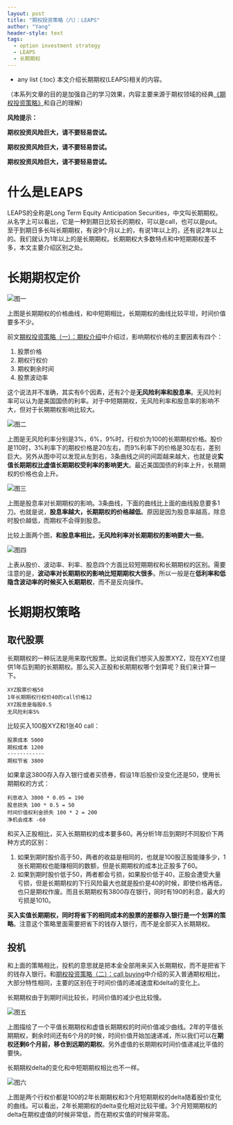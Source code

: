 ```yaml
---
layout: post
title: "期权投资策略（六）：LEAPS"
author: "Yang"
header-style: text
tags:
  - option investment strategy
  - LEAPS
  - 长期期权
---
```


- any list
{:toc}
本文介绍长期期权(LEAPS)相关的内容。

（本系列文章的目的是加强自己的学习效果，内容主要来源于期权领域的经典[《期权投资策略》](https://book.douban.com/subject/26345971/)和自己的理解）



**风险提示：**

**期权投资风险巨大，请不要轻易尝试。**

**期权投资风险巨大，请不要轻易尝试。**

**期权投资风险巨大，请不要轻易尝试。**



# 什么是LEAPS

LEAPS的全称是Long Term Equity Anticipation Securities，中文叫长期期权。从名字上可以看出，它是一种到期日比较长的期权，可以是call，也可以是put。至于到期日多长叫长期期权，有说9个月以上的，有说1年以上的，还有说2年以上的。我们就认为1年以上的是长期期权。长期期权大多数特点和中短期期权差不多，本文主要介绍区别之处。



# 长期期权定价

![图一](/img/in-post/2021-03-03-option-strategy-leaps/post-leaps1.png)

上图是长期期权的价格曲线，和中短期相比，长期期权的曲线比较平坦，时间价值要多不少。

前文[期权投资策略（一）：期权介绍](http://yang.observer/2021/02/13/option-strategy-introduction/)中介绍过，影响期权价格的主要因素有四个：

1. 股票价格
2. 期权行权价
3. 期权剩余时间
4. 股票波动率

这个说法并不准确，其实有6个因素，还有2个是**无风险利率和股息率**。无风险利率可以认为是美国国债的利率。对于中短期期权，无风险利率和股息率的影响不大，但对于长期期权影响比较大。

![图二](/img/in-post/2021-03-03-option-strategy-leaps/post-leaps2.png)

上图是无风险利率分别是3%，6%，9%时，行权价为100的长期期权价格。股价是110时，3%利率下的期权价格是20左右，而9%利率下的价格是30左右，差别巨大。另外从图中可以发现从左到右，3条曲线之间的间距越来越大，也就是说**实值长期期权比虚值长期期权受利率的影响更大**。最近美国国债的利率上升，长期期权的价格也会上升。

![图三](/img/in-post/2021-03-03-option-strategy-leaps/post-leaps3.png)

上图是股息率对长期期权的影响。3条曲线，下面的曲线比上面的曲线股息要多1刀。也就是说，**股息率越大，长期期权的价格越低**。原因是因为股息率越高，除息时股价越低，而期权不会得到股息。

比较上面两个图，**和股息率相比，无风险利率对长期期权的影响要大一些**。

![图四](/img/in-post/2021-03-03-option-strategy-leaps/post-leaps4.png)

上表从股价、波动率、利率、股息四个方面比较短期期权和长期期权的区别。需要注意的是，**波动率对长期期权的影响比短期期权大很多**。所以一般是在**低利率和低隐含波动率的时候买入长期期权**，而不是反向操作。



# 长期期权策略

## 取代股票

长期期权的一种玩法是用来取代股票。比如说我们想买入股票XYZ，现在XYZ也提供1年后到期的长期期权。那么买入正股和长期期权哪个划算呢？我们来计算一下。

```
XYZ股票价格50
1年长期期权行权价40的call价格12
XYZ股息是每股0.5
无风险利率5%
```

比较买入100股XYZ和1张40 call：

```
股票成本 5000
期权成本 1200
------------
期权节省 3800
```

如果拿这3800存入存入银行或者买债券，假设1年后股价没变化还是50，使用长期期权的方式：

```
利息收入 3800 * 0.05 = 190
股息损失 100 * 0.5 = 50
时间价值权利金损失 100 * 2 = 200
净机会成本 -60
```

和买入正股相比，买入长期期权的成本要多60。再分析1年后到期时不同股价下两种方式的区别：

1. 如果到期时股价高于50，两者的收益是相同的，也就是100股正股能赚多少，1张长期期权也能赚相同的数额，但是长期期权的成本比正股多了60。
2. 如果到期时股价低于50，两者都会亏损，如果股价低于40，正股会遭受大量亏损，但是长期期权的下行风险最大也就是股价是40的时候，即使价格再低，也只是期权作废。而且长期期权有3800存在银行，同时有190的利息，最大的亏损是1010。

**买入实值长期期权，同时将省下的相同成本的股票的差额存入银行是一个划算的策略**。注意这个策略里面需要把省下的钱存入银行，而不是全部买入长期期权。

## 投机

和上面的策略相比，投机的意思就是把本金全部用来买入长期期权，而不是把省下的钱存入银行。和[期权投资策略（二）：call buying](http://yang.observer/2021/02/15/option-strategy-call-buying/)中介绍的买入普通期权相比，大部分特性相同，主要的区别在于时间价值的递减速度和delta的变化上。

长期期权由于到期时间比较长，时间价值的减少也比较慢。

![图五](/img/in-post/2021-03-03-option-strategy-leaps/post-leaps5.png)

上图描绘了一个平值长期期权和虚值长期期权的时间价值减少曲线。2年的平值长期期权，剩余时间还有6个月的时候，时间价值开始加速递减，所以我们可以在**期权还剩6个月前，移仓到远期的期权**。另外虚值的长期期权时间价值递减比平值的要快。

长期期权delta的变化和中短期期权相比也不一样。

![图六](/img/in-post/2021-03-03-option-strategy-leaps/post-leaps6.png)

上图是两个行权价都是100的2年长期期权和3个月短期期权的delta随着股价变化的曲线。可以看出，2年长期期权的delta变化相对比较平缓。3个月短期期权的delta在期权虚值的时候非常低，而在期权实值的时候非常高。


